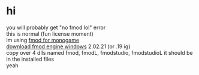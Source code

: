# hi
you will probably get "no fmod lol" error  
this is normal (fun license moment)  
im using [fmod for monogame](https://github.com/Martenfur/FmodForFoxes)  
[download fmod engine windows](https://www.fmod.com/download) 2.02.21 (or .19 ig)  
copy over 4 dlls named fmod, fmodL, fmodstudio, fmodstudioL it should be in the installed files  
yeah